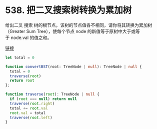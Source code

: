 # 538. 把二叉搜索树转换为累加树

给出二叉 搜索 树的根节点，该树的节点值各不相同，请你将其转换为累加树（Greater Sum Tree），使每个节点 node 的新值等于原树中大于或等于 node.val 的值之和。

[链接](https://leetcode-cn.com/problems/convert-bst-to-greater-tree)

```ts
let total = 0

function convertBST(root: TreeNode | null): TreeNode | null {
  total = 0
  traverse(root)
  return root
};

function traverse(root): TreeNode | null {
  if (root === null) return null
  traverse(root.right)
  total += root.val
  root.val = total
  traverse(root.left)
}
```
